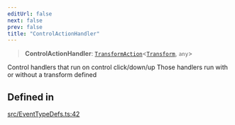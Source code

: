 ```yaml
---
editUrl: false
next: false
prev: false
title: "ControlActionHandler"
---
```


> **ControlActionHandler**: [`TransformAction`](/api/type-aliases/transformaction/)\<[`Transform`](/api/type-aliases/transform/), `any`\>

Control handlers that run on control click/down/up
Those handlers run with or without a transform defined

## Defined in

[src/EventTypeDefs.ts:42](https://github.com/fabricjs/fabric.js/blob/v6.0.0-rc4/src/EventTypeDefs.ts#L42)
